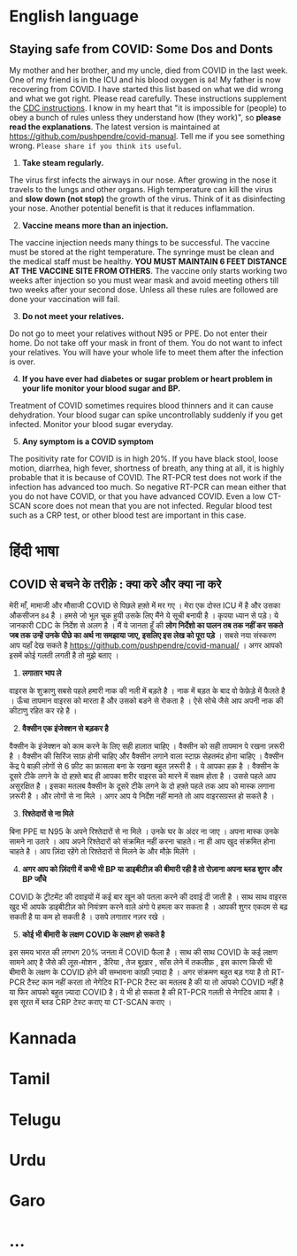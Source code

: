 # English language

## Staying safe from COVID: Some Dos and Donts

My mother and her brother, and my uncle, died from COVID in the last week. One of my friend is in the ICU and his blood oxygen is `84`! My father is now recovering from COVID. I have started this list based on what we did wrong and what we got right. Please read carefully. These instructions supplement the [CDC instructions](https://www.cdc.gov/coronavirus/2019-ncov/prevent-getting-sick/prevention.html).  I know in my heart that "it is impossible for (people) to obey a bunch of rules unless they understand how (they work)", so **please read the explanations**. The latest version is maintained at https://github.com/pushpendre/covid-manual. Tell me if you see something wrong. `Please share if you think its useful`.

1. **Take steam regularly.**

The virus first infects the airways in our nose. After growing in the nose it travels to the lungs and other organs. High temperature can kill the virus and **slow down (not stop)** the growth of the virus. Think of it as disinfecting your nose. Another potential benefit is that it reduces inflammation.

2. **Vaccine means more than an injection.**

The vaccine injection needs many things to be successful. The vaccine must be stored at the right temperature. The synringe must be clean and the medical staff must be healthy. **YOU MUST MAINTAIN 6 FEET DISTANCE AT THE VACCINE SITE FROM OTHERS**. The vaccine only starts working two weeks after injection so you must wear mask and avoid meeting others till two weeks after your second dose. Unless all these rules are followed are done your vaccination will fail.

3. **Do not meet your relatives.**

Do not go to meet your relatives without N95 or PPE. Do not enter their home. Do not take off your mask in front of them. You do not want to infect your relatives. You will have your whole life to meet them after the infection is over. 

4. **If you have ever had diabetes or sugar problem or heart problem in your life monitor your blood sugar and BP.**

Treatment of COVID sometimes requires blood thinners and it can cause dehydration. Your blood sugar can spike uncontrollably suddenly if you get infected. Monitor your blood sugar everyday. 

5. **Any symptom is a COVID symptom**

The positivity rate for COVID is in high 20%. If you have black stool, loose motion, diarrhea, high fever, shortness of breath, any thing at all, it is highly probable that it is because of COVID. The RT-PCR test does not work if the infection has advanced too much. So negative RT-PCR can mean either that you do not have COVID, or that you have advanced COVID. Even a low CT-SCAN score does not mean that you are not infected. Regular blood test such as a CRP test, or other blood test are important in this case.


# हिंदी भाषा 

## COVID से बचने के तरीक़े : क्या करे और क्या ना करे 

मेरी माँ, मामाजी और मौसाजी COVID से पिछले हफ़्ते में मर गए । मेरा एक दोस्त ICU में है और उसका औकसीजन  `84` है । 
हमसे जो भूल चूक हुयी उसके लिए मैंने ये सूची बनायी है ।  कृपया ध्यान से पड़े। 
ये जानकारी CDC के निर्देश से अलग है । मैं ये जानता हूँ की **लोग निर्देशो का पालन तब तक नहीं कर सकते जब तक उन्हें  उनके पीछे का अर्थ  ना समझाया जाए, इसलिए इस लेख को पूरा पड़े** । सबसे नया संस्करण आप यहाँ देख सकते है https://github.com/pushpendre/covid-manual/ । अगर आपको इसमें कोई गलती लगती है तो मुझे बताए ।     

1. **लगातार भाप ले**

वाइरस के शुक्राणु सबसे पहले हमारी नाक की नली में बड़ते है । नाक में बड़त के बाद वो फेफ़ेड़े में फैलते है । ऊँचा तापमान वाइरस को मारता है और उसको बडने से रोकता है । ऐसे सोचे जैसे आप अपनी नाक की कीटाणु  रहित कर रहे है ।

2. **वैक्सीन एक इंजेक्शन से बड़कर है**

वैक्सीन के इंजेक्शन को काम करने के लिए सही हालात चाहिए । वैक्सीन को सही तापमान पे रखना ज़रूरी है । वैक्सीन की सिरिंज साफ़ होनी चाहिए और वैक्सीन लगाने वाला स्टाफ़ सेहतमंद होना चाहिए । वैक्सीन केंद्र पे बाक़ी लोगों से 6 फ़ीट का फ़ासला बना के रखना बहुत ज़रूरी है । ये आपका हक़ है । वैक्सीन के दूसरे टीके लगने के दो हफ़्ते बाद ही आपका शरीर वाइरस को मारने में सक्षम होता है । उससे पहले आप असुरक्षित है । इसका मतलब वैक्सीन के दूसरे टीके लगने के दो हफ़्ते पहले तक आप को मास्क लगाना ज़रूरी है । और लोगों से ना मिले । अगर आप ये निर्देश नहीं मानते तो आप वाइरसग्रस्त हो सकते है । 

3. **रिश्तेदारों से ना मिले**

बिना PPE या N95 के अपने रिश्तेदारों से ना मिले । उनके घर के अंदर ना जाए । अपना मास्क उनके सामने ना उतारे । आप अपने रिश्तेदारों को संक्रमित नहीं करना चाहते। ना ही आप खुद संक्रमित होना चाहते है । आप ज़िंदा रहेंगे तो रिश्तेदारों से मिलने के और मौक़े मिलेंगे । 

4. **अगर आप को ज़िंदगी में कभी भी BP या डाइबीटीज़ की बीमारी रही है तो रोज़ाना अपना ब्लड शुगर  और BP जाँचे**

COVID के ट्रीटमेंट की दवाइयों में कई बार खून को पतला करने की दवाई दी जाती है । साथ साथ वाइरस खुद भी आपके डाइबीटीज़ को नियंत्रण करने वाले अंगो पे हमला कर सकता है । आपकी शुगर एकदम से बढ़ सकती है या कम हो सकती है । उसपे लगातार नज़र रखे । 

5. **कोई भी बीमारी के लक्षण COVID के लक्षण हो सकते है**

इस समय भारत की लगभग 20% जनता में COVID फैला है । साथ की साथ COVID के कई लक्षण सामने आए है जैसे की लूस-मोशन , डैरिया , तेज बुख़ार , साँस लेने में तकलीफ़ , इस कारण किसी भी बीमारी के लक्षण के COVID होने की सम्भावना काफ़ी ज़्यादा है । अगर संक्रमण बहुत बड़ गया है तो RT-PCR टैस्ट काम नहीं करता तो नेगेटिव RT-PCR टैस्ट का मतलब है की या तो आपको COVID नहीं है या फिर आपको बहुत ज़्यादा COVID है। ये भी हो सकता है की RT-PCR गलती से नेगटिव  आया है । इस सूरत में  ब्लड  CRP टेस्ट कराए या CT-SCAN कराए । 


# Kannada

# Tamil

# Telugu

# Urdu

# Garo 

# ...
